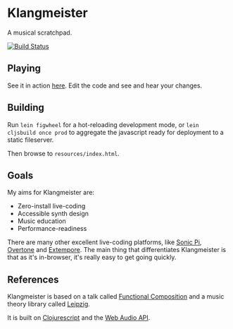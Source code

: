 Klangmeister
============

A musical scratchpad.

[![Build Status](https://travis-ci.org/ctford/klangmeister.png)](https://travis-ci.org/ctford/klangmeister)

Playing
-------

See it in action [here](http://ctford.github.io/klangmeister/). Edit the code and see and hear your changes.

Building
--------

Run `lein figwheel` for a hot-reloading development mode, or `lein cljsbuild once prod` to aggregate the javascript ready for deployment to a static fileserver.

Then browse to `resources/index.html`.

Goals
-----
My aims for Klangmeister are:
* Zero-install live-coding
* Accessible synth design
* Music education
* Performance-readiness

There are many other excellent live-coding platforms, like [Sonic Pi](http://sonic-pi.net/), [Overtone](https://overtone.github.io/) and [Extempore](http://extempore.moso.com.au/). The main thing that differentiates Klangmeister is that as it's in-browser, it's really easy to get going quickly.

References
----------
Klangmeister is based on a talk called [Functional Composition](https://www.youtube.com/watch?v=Mfsnlbd-4xQ) and a music theory library called [Leipzig](https://github.com/ctford/leipzig).

It is built on [Clojurescript](https://github.com/clojure/clojurescript) and the [Web Audio API](https://www.w3.org/TR/webaudio/).
